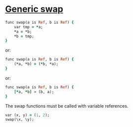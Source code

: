 [1]: http://rosettacode.org/wiki/Generic_swap

# [Generic swap][1]

```ruby
func swap(a is Ref, b is Ref) {
    var tmp = *a;
    *a = *b;
    *b = tmp;
}
```


or:

```ruby
func swap(a is Ref, b is Ref) {
    (*a, *b) = (*b, *a);
}
```


or:

```ruby
func swap(a is Ref, b is Ref) {
    [*a, *b] » (b, a);
}
```


The swap functions must be called with variable references.

```ruby
var (x, y) = (1, 2);
swap(\x, \y);
```